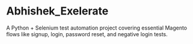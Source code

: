 # Abhishek_Exelerate
A Python + Selenium test automation project covering essential Magento flows like signup, login, password reset, and negative login tests.
